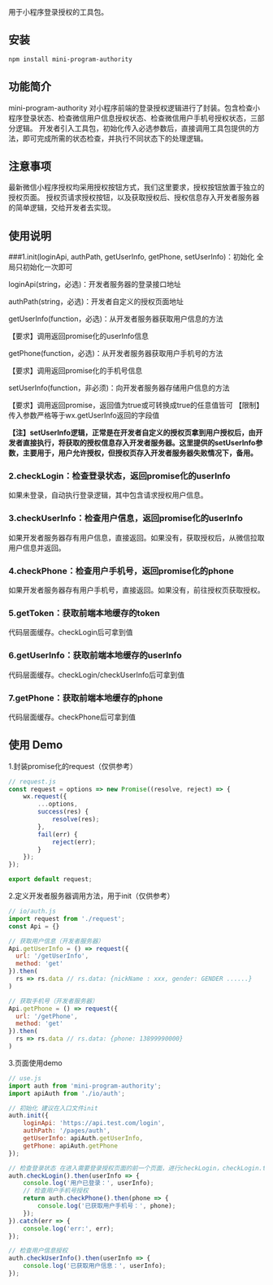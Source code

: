 用于小程序登录授权的工具包。

## 安装
```bash
npm install mini-program-authority
```

## 功能简介
mini-program-authority 对小程序前端的登录授权逻辑进行了封装。包含检查小程序登录状态、检查微信用户信息授权状态、检查微信用户手机号授权状态，三部分逻辑。
开发者引入工具包，初始化传入必选参数后，直接调用工具包提供的方法，即可完成所需的状态检查，并执行不同状态下的处理逻辑。

## 注意事项
最新微信小程序授权均采用授权按钮方式，我们这里要求，授权按钮放置于独立的授权页面。
授权页请求授权按钮，以及获取授权后、授权信息存入开发者服务器的简单逻辑，交给开发者去实现。

## 使用说明
###1.init(loginApi, authPath, getUserInfo, getPhone, setUserInfo)：初始化 全局只初始化一次即可


loginApi(string，必选)：开发者服务器的登录接口地址


authPath(string，必选)：开发者自定义的授权页面地址


getUserInfo(function，必选)：从开发者服务器获取用户信息的方法

【要求】调用返回promise化的userInfo信息


getPhone(function，必选)：从开发者服务器获取用户手机号的方法

【要求】调用返回promise化的手机号信息


setUserInfo(function，非必须)：向开发者服务器存储用户信息的方法

【要求】调用返回promise，返回值为true或可转换成true的任意值皆可
【限制】传入参数严格等于wx.getUserInfo返回的字段值


**【注】setUserInfo逻辑，正常是在开发者自定义的授权页拿到用户授权后，由开发者直接执行，将获取的授权信息存入开发者服务器。这里提供的setUserInfo参数，主要用于，用户允许授权，但授权页存入开发者服务器失败情况下，备用。**



### 2.checkLogin：检查登录状态，返回promise化的userInfo

如果未登录，自动执行登录逻辑，其中包含请求授权用户信息。



### 3.checkUserInfo：检查用户信息，返回promise化的userInfo

如果开发者服务器存有用户信息，直接返回。如果没有，获取授权后，从微信拉取用户信息并返回。



### 4.checkPhone：检查用户手机号，返回promise化的phone

如果开发者服务器存有用户手机号，直接返回。如果没有，前往授权页获取授权。



### 5.getToken：获取前端本地缓存的token

代码层面缓存。checkLogin后可拿到值



### 6.getUserInfo：获取前端本地缓存的userInfo

代码层面缓存。checkLogin/checkUserInfo后可拿到值



### 7.getPhone：获取前端本地缓存的phone

代码层面缓存。checkPhone后可拿到值



## 使用 Demo
1.封装promise化的request（仅供参考）
```javascript
// request.js
const request = options => new Promise((resolve, reject) => {
	wx.request({
		...options,
		success(res) {
			resolve(res);
		},
		fail(err) {
			reject(err);
		}
	});
});

export default request;

```

2.定义开发者服务器调用方法，用于init（仅供参考）
```javascript
// io/auth.js
import request from './request';
const Api = {}

// 获取用户信息（开发者服务器）
Api.getUserInfo = () => request({
  url: '/getUserInfo',
  method: 'get'
}).then(
  rs => rs.data // rs.data: {nickName : xxx, gender: GENDER ......}
)

// 获取手机号（开发者服务器）
Api.getPhone = () => request({
  url: '/getPhone',
  method: 'get'
}).then(
  rs => rs.data // rs.data: {phone: 13899990000}
)
```

3.页面使用demo
```javascript
// use.js
import auth from 'mini-program-authority';
import apiAuth from './io/auth';

// 初始化 建议在入口文件init
auth.init({
	loginApi: 'https://api.test.com/login',
	authPath: '/pages/auth',
	getUserInfo: apiAuth.getUserInfo,
	getPhone: apiAuth.getPhone
});

// 检查登录状态 在进入需要登录授权页面的前一个页面，进行checkLogin，checkLogin.then()内执行页面跳转，跳转到需授权的页面
auth.checkLogin().then(userInfo => {
	console.log('用户已登录：', userInfo);
	// 检查用户手机号授权
	return auth.checkPhone().then(phone => {
		console.log('已获取用户手机号：', phone);
	});
}).catch(err => {
	console.log('err:', err);
});

// 检查用户信息授权
auth.checkUserInfo().then(userInfo => {
	console.log('已获取用户信息：', userInfo);
});
```
